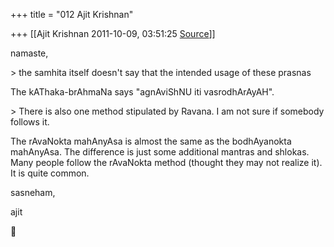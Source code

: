 +++
title = "012 Ajit Krishnan"

+++
[[Ajit Krishnan	2011-10-09, 03:51:25 [Source](https://groups.google.com/g/samskrita/c/Kzlcscckz1U)]]



  

namaste,

  

\> the samhita itself doesn't say that the intended usage of these prasnas

  

The kAThaka-brAhmaNa says "agnAviShNU iti vasrodhArAyAH".

  

  

\> There is also one method stipulated by Ravana. I am not sure if somebody follows it.  

  

The rAvaNokta mahAnyAsa is almost the same as the bodhAyanokta mahAnyAsa. The difference is just some additional mantras and shlokas. Many people follow the rAvaNokta method (thought they may not realize it). It is quite common.

  

sasneham,

  

 ajit



